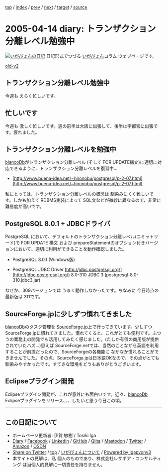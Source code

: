 [top](../index.html) 
 / [index](index.html) 
 / [prev](ig050408.html) 
 / [next](ig050416.html) 
 / [target](https://www.igapyon.jp/igapyon/diary/2005/ig050414.html) 
 / [source](https://github.com/igapyon/diary/blob/master/2005/ig050414.src.md) 

2005-04-14 diary: トランザクション分離レベル勉強中
=====================================================================================================
[![いがぴょんの日記](https://www.igapyon.jp/igapyon/diary/images/iga200306s.jpg "いがぴょん")](https://www.igapyon.jp/igapyon/diary/memo/memoigapyon.html) 日記形式でつづる [いがぴょん](https://www.igapyon.jp/igapyon/diary/memo/memoigapyon.html)コラム ウェブページです。

[old-v2](ig050414-orig.html)

## トランザクション分離レベル勉強中

今週も えらく忙しいです。


## 忙しいです

今週も 激しく忙しいです。週の前半は大阪に出張して、後半は宇都宮に出張です。疲れました。

## トランザクション分離レベルを勉強中

[blancoDb](https://www.igapyon.jp/blanco/blancodb.html)がトランザクション分離レベル (そして FOR UPDATE構文)に適切に対応できるように、トランザクション分離レベルを復習中…

* [http://www.buena-idea.net/~hironobu/postgresql/p-2-07.html](http://www.buena-idea.net/~hironobu/postgresql/p-2-07.html)

私にとっては、トランザクション分離レベルの概念は 馴染みにくく難しいです。しかも加えて RDBMS実装によって SQL文などが微妙に異なるので、非常に難易度が高いです。

## PostgreSQL 8.0.1 + JDBCドライバ

PostgreSQL において、デフォルトのトランザクション分離レベル(コミットリード)で FOR UPDATE 構文 および prepareStatementのオプション付きバージョンにおいて、適切に利用ができることを動作確認しました。

* PostgreSQL 8.0.1 (Windows版)
  
* PostgreSQL JDBC Driver
  [http://jdbc.postgresql.org/](http://jdbc.postgresql.org/)
  8.0-310 JDBC 3 (postgresql-8.0-310.jdbc3.jar)

なぜか、309バージョンでは うまく動作しなかったです。ちなみに 今日時点の最新版は 311です。

## SourceForge.jpに少しずつ慣れてきました

[blancoDb](https://www.igapyon.jp/blanco/blancodb.html)のタスク管理を [SourceForge.jp](https://ja.osdn.net/projects/blancofw/)上で行ってきています。少しずつ SourceForge.jpに慣れてきました。慣れてくると、これがとても便利です。ふつうの業務上の開発でも活用してみたく感じました。(たしか有償の商用版が提供されていたハズ…)思えば SourceForge.netでは、当然のことながら英語を利用することが前提だったので、SourceForgeの各機能に なかなか慣れることができませんでした。その点、SourceForge.jpは日本語OKなので、その点がとても馴染みやすかったです。すてきな環境をどうもありがとうございます。

## Eclipseプラグイン開発

Eclipseプラグイン開発が、これが意外にも面白いです。近々、[blancoDb](https://www.igapyon.jp/blanco/blancodb.html) Eclipseプラグインをリリース、、、したいと思う今日この頃。


----------------------------------------------------------------------------------------------------

## この日記について

* ホームページ更新者: 伊賀 敏樹 / Tosiki Iga
* [Diary](https://www.igapyon.jp/igapyon/diary/) / [Facebook](https://www.facebook.com/igapyon) / [LinkedIn](https://www.linkedin.com/in/toshikiiga) / [GitHub](https://github.com/igapyon) / [Qiita](https://qiita.com/igapyon) / [Mastodon](https://social.vivaldi.net/@igapyon) / [Twitter](https://twitter.com/ToshikiIga) / [Amazon](https://www.amazon.co.jp/%E4%BC%8A%E8%B3%80-%E6%95%8F%E6%A8%B9/e/B004LTQWCQ) / [OSDN](https://ja.osdn.net/users/iga/)
* [Share on Twitter](https://twitter.com/intent/tweet?hashtags=igapyon%2Cdiary%2C%E3%81%84%E3%81%8C%E3%81%B4%E3%82%87%E3%82%93&text=%E3%83%88%E3%83%A9%E3%83%B3%E3%82%B6%E3%82%AF%E3%82%B7%E3%83%A7%E3%83%B3%E5%88%86%E9%9B%A2%E3%83%AC%E3%83%99%E3%83%AB%E5%8B%89%E5%BC%B7%E4%B8%AD&url=https%3A%2F%2Fwww.igapyon.jp%2Figapyon%2Fdiary%2F2005%2Fig050414.html) / [top](../index.html) / [いがぴょんについて](https://www.igapyon.jp/igapyon/diary/memo/memoigapyon.html) / [Powered by Igapyonv3](https://github.com/igapyon/igapyonv3)
* 本サイトの見解は、私 個人のものであり、株式会社レザボア・コンサルティング は当個人的見解に一切責任を持ちません。 
